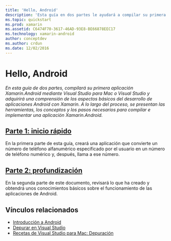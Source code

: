 ```yaml
---
title: 'Hello, Android'
description: 'Esta guía en dos partes le ayudará a compilar su primera aplicación de Xamarin.Android mediante Visual Studio para Mac o Visual Studio y a comprender los aspectos básicos del desarrollo de aplicaciones de Android con Xamarin. A lo largo del proceso, le presentaremos las herramientas, los conceptos y los pasos necesarios para compilar e implementar una aplicación de Xamarin.Android.'
ms.topic: quickstart
ms.prod: xamarin
ms.assetid: C6474F70-3617-46AD-93E8-BE66878EEC17
ms.technology: xamarin-android
author: conceptdev
ms.author: crdun
ms.date: 12/02/2016
---
```


# <a name="hello-android"></a>Hello, Android

_En esta guía de dos partes, compilará su primera aplicación Xamarin.Android mediante Visual Studio para Mac o Visual Studio y adquirirá una comprensión de los aspectos básicos del desarrollo de aplicaciones Android con Xamarin. A lo largo del proceso, se presentan las herramientas, los conceptos y los pasos necesarios para compilar e implementar una aplicación Xamarin.Android._

## <a name="part-1-quickstartandroidget-startedhello-androidhello-android-quickstartmd"></a>[Parte 1: inicio rápido](~/android/get-started/hello-android/hello-android-quickstart.md)

En la primera parte de esta guía, creará una aplicación que convierte un número de teléfono alfanumérico especificado por el usuario en un número de teléfono numérico y, después, llama a ese número.

## <a name="part-2-deep-diveandroidget-startedhello-androidhello-android-deepdivemd"></a>[Parte 2: profundización](~/android/get-started/hello-android/hello-android-deepdive.md)

En la segunda parte de este documento, revisará lo que ha creado y obtendrá unos conocimientos básicos sobre el funcionamiento de las aplicaciones de Android.

## <a name="related-links"></a>Vínculos relacionados

- [Introducción a Android](https://developer.android.com/training/index.html)
- [Depurar en Visual Studio](https://docs.microsoft.com/visualstudio/debugger/)
- [Recetas de Visual Studio para Mac: Depuración](https://github.com/xamarin/recipes/tree/master/Recipes/cross-platform/ide/debugging)
